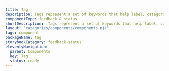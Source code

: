```yaml
---
title: Tag
description: Tags represent a set of keywords that help label, categorize, and organize objects. Commonly used to signify the attributes of an object.
componentType: feedback & status
shortDescription:  Tags represent a set of keywords that help label, categorize, and organize objects.
layout: "categories/components/components.njk"
tags: component
packageName: tag
storybookCategory: feedback-status
eleventyNavigation:
  parent: Components
  key: Tag
  status: ready
---
```

